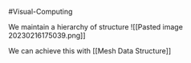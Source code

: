 #Visual-Computing 

We maintain a hierarchy of structure
![[Pasted image 20230216175039.png]]

We can achieve this with [[Mesh Data Structure]]